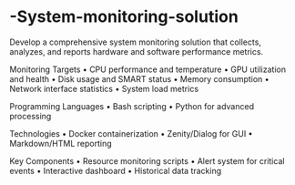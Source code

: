 # -System-monitoring-solution
Develop a comprehensive system monitoring solution that collects, analyzes, and reports hardware and software performance metrics.

Monitoring Targets
• CPU performance and temperature
• GPU utilization and health
• Disk usage and SMART status
• Memory consumption
• Network interface statistics
• System load metrics

Programming Languages
• Bash scripting
• Python for advanced processing 

Technologies
• Docker containerization
• Zenity/Dialog for GUI
• Markdown/HTML reporting

Key Components
• Resource monitoring scripts
• Alert system for critical events
• Interactive dashboard
• Historical data tracking
